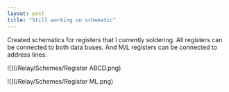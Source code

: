 ```yaml
---
layout: post
title: "Still working on schematic"
---
```


Created schematics for registers that I currently soldering.
All registers can be connected to both data buses. And M/L registers can be connected to address lines.

![](/Relay/Schemes/Register ABCD.png)

![](/Relay/Schemes/Register ML.png)

